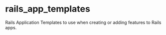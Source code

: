 # rails_app_templates
Rails Application Templates to use when creating or adding features to Rails apps.
